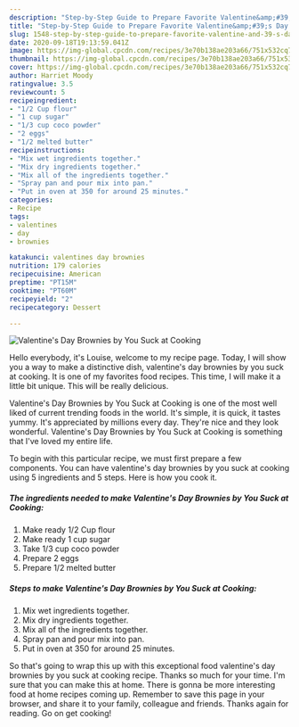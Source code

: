 ```yaml
---
description: "Step-by-Step Guide to Prepare Favorite Valentine&amp;#39;s Day Brownies by You Suck at Cooking"
title: "Step-by-Step Guide to Prepare Favorite Valentine&amp;#39;s Day Brownies by You Suck at Cooking"
slug: 1548-step-by-step-guide-to-prepare-favorite-valentine-and-39-s-day-brownies-by-you-suck-at-cooking
date: 2020-09-18T19:13:59.041Z
image: https://img-global.cpcdn.com/recipes/3e70b138ae203a66/751x532cq70/valentines-day-brownies-by-you-suck-at-cooking-recipe-main-photo.jpg
thumbnail: https://img-global.cpcdn.com/recipes/3e70b138ae203a66/751x532cq70/valentines-day-brownies-by-you-suck-at-cooking-recipe-main-photo.jpg
cover: https://img-global.cpcdn.com/recipes/3e70b138ae203a66/751x532cq70/valentines-day-brownies-by-you-suck-at-cooking-recipe-main-photo.jpg
author: Harriet Moody
ratingvalue: 3.5
reviewcount: 5
recipeingredient:
- "1/2 Cup flour"
- "1 cup sugar"
- "1/3 cup coco powder"
- "2 eggs"
- "1/2 melted butter"
recipeinstructions:
- "Mix wet ingredients together."
- "Mix dry ingredients together."
- "Mix all of the ingredients together."
- "Spray pan and pour mix into pan."
- "Put in oven at 350 for around 25 minutes."
categories:
- Recipe
tags:
- valentines
- day
- brownies

katakunci: valentines day brownies 
nutrition: 179 calories
recipecuisine: American
preptime: "PT15M"
cooktime: "PT60M"
recipeyield: "2"
recipecategory: Dessert

---
```



![Valentine&#39;s Day Brownies by You Suck at Cooking](https://img-global.cpcdn.com/recipes/3e70b138ae203a66/751x532cq70/valentines-day-brownies-by-you-suck-at-cooking-recipe-main-photo.jpg)

Hello everybody, it's Louise, welcome to my recipe page. Today, I will show you a way to make a distinctive dish, valentine&#39;s day brownies by you suck at cooking. It is one of my favorites food recipes. This time, I will make it a little bit unique. This will be really delicious.



Valentine&#39;s Day Brownies by You Suck at Cooking is one of the most well liked of current trending foods in the world. It's simple, it is quick, it tastes yummy. It's appreciated by millions every day. They're nice and they look wonderful. Valentine&#39;s Day Brownies by You Suck at Cooking is something that I've loved my entire life.


To begin with this particular recipe, we must first prepare a few components. You can have valentine&#39;s day brownies by you suck at cooking using 5 ingredients and 5 steps. Here is how you cook it.

<!--inarticleads1-->

##### The ingredients needed to make Valentine&#39;s Day Brownies by You Suck at Cooking:

1. Make ready 1/2 Cup flour
1. Make ready 1 cup sugar
1. Take 1/3 cup coco powder
1. Prepare 2 eggs
1. Prepare 1/2 melted butter




<!--inarticleads2-->

##### Steps to make Valentine&#39;s Day Brownies by You Suck at Cooking:

1. Mix wet ingredients together.
1. Mix dry ingredients together.
1. Mix all of the ingredients together.
1. Spray pan and pour mix into pan.
1. Put in oven at 350 for around 25 minutes.




So that's going to wrap this up with this exceptional food valentine&#39;s day brownies by you suck at cooking recipe. Thanks so much for your time. I'm sure that you can make this at home. There is gonna be more interesting food at home recipes coming up. Remember to save this page in your browser, and share it to your family, colleague and friends. Thanks again for reading. Go on get cooking!
